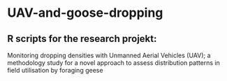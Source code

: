 # UAV-and-goose-dropping

## R scripts for the research projekt:
Monitoring dropping densities with Unmanned Aerial Vehicles (UAV); a methodology study for a novel approach to assess distribution patterns in field utilisation by foraging geese
